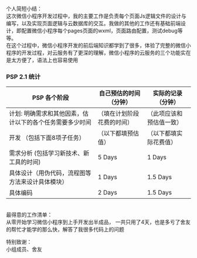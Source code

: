 个人简短小结：<br>
这次微信小程序开发过程中，我的主要工作是负责每个页面Js逻辑文件的设计与编写，以及实现页面逻辑与云数据库的交互。我做的其他的工作还有基础前端设计，即配置微信小程序每个pages页面的wxml，页面路由配置，测试debug等等。<br>
在这个过程中，微信小程序开发的前后端知识都学到了很多，体验了完整的微信小程序的开发过程，对云服务有了更深的理解，微信小程序的云服务的三个功能实在是太方便了，语法上也容易使用<br>



### PSP 2.1 统计
PSP 各个阶段 | 自己预估的时间（分钟） | 实际的记录（分钟） |
---|---|---|
计划: 明确需求和其他因素，估计以下的各个任务需要多少时间 | （填在计划阶段花费的时间） |（此项应该和预估值一致） |
开发 （包括下面8项子任务） |（以下都填预估值） | （以下都填实际花费值） |
需求分析 (包括学习新技术、新工具的时间) | 5 Days | 1 Days |
具体设计（用伪代码，流程图等方法来设计具体模块） | 1 Days | 1.5 Days|
具体编码 | 2 Days | 1.5 Days |



<br>
最得意的工作清单：<br>
从零开始学习微信小程序到上手开发出半成品， 一共只用了4天，也是多亏了舍友的帮忙才能学的那么快，解答了我很多代码上的问题<br>

特别致谢：<br>
小组成员、舍友
